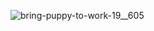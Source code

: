 ![bring-puppy-to-work-19__605](https://user-images.githubusercontent.com/86332370/176580043-d57e186b-bf6a-4f2f-be16-c43ed488c374.jpg)



